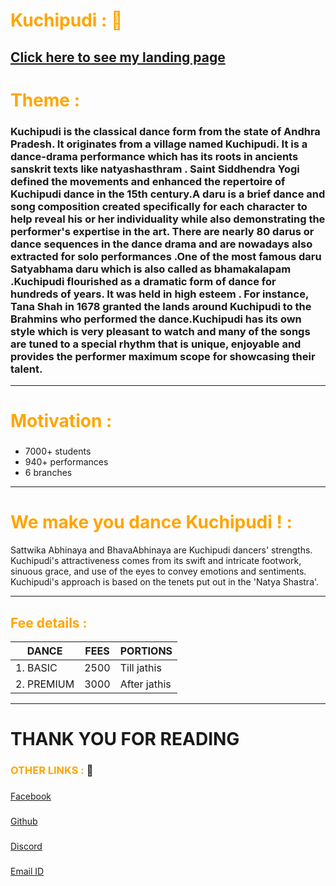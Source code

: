 
# **<span style="color:orange">Kuchipudi : 💃</span>**

[Click here to see my landing page](https://raw.githubusercontent.com/PulimiKeerthi/Cognizance-/main/task-3/TASK%203.png) 
---
# **<span style="color:orange">Theme :</span>**

###    Kuchipudi is the classical dance form from the state of Andhra Pradesh. It originates from a village named Kuchipudi. It is a dance-drama performance which has its roots in ancients sanskrit texts like natyashasthram . Saint Siddhendra Yogi defined the movements and enhanced the repertoire of Kuchipudi dance in the 15th century.A daru is a brief dance and song composition created specifically for each character to help reveal his or her individuality while also demonstrating the performer's expertise in the art. There are nearly 80 darus or dance sequences in the dance drama and are nowadays also extracted for solo performances .One of the most famous daru Satyabhama daru which is also called as bhamakalapam .Kuchipudi flourished as a dramatic form of dance for hundreds of years. It was held in high esteem . For instance, Tana Shah in 1678 granted the lands around Kuchipudi to the Brahmins who performed the dance.Kuchipudi has its own style which is very pleasant to watch and many of the songs are tuned to a special rhythm that is unique, enjoyable and provides the performer maximum scope for showcasing their talent.
---
# **<span style="color:orange">Motivation : </span>** 
###
- 7000+  students
- 940+  performances 
- 6 branches
---
# **<span style="color:orange">We make you dance Kuchipudi ! :</span>**
Sattwika Abhinaya and BhavaAbhinaya are Kuchipudi dancers' strengths. Kuchipudi's attractiveness comes from its swift and intricate footwork, sinuous grace, and use of the eyes to convey emotions and sentiments. Kuchipudi's approach is based on the tenets put out in the 'Natya Shastra'.

---
## **<span style="color:orange">Fee details :</span>**  
| DANCE | FEES  | PORTIONS |
| ----------- | ----------- | ----------- |
| 1. BASIC | 2500 | Till jathis |
| 2. PREMIUM | 3000 | After jathis |
--- 
# **THANK YOU FOR READING** 
### **<span style="color:orange">OTHER LINKS :</span>** 🔗
###
[Facebook](https://lipsum.com/)
###
[Github](https://github.com/PulimiKeerthi/Cognizance-)
###
[Discord](https://lipsum.com/)
###
[Email ID](https://lipsum.com/)

